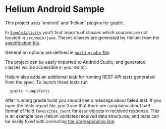 Helium Android Sample
=====================

This project uses 'android' and 'helium' plugins for gradle.

In [`SampleActivity`](https://github.com/stanfy/helium/blob/master/samples/android/src/main/java/com/stanfy/helium/sample/android/SampleActivity.java#L8)
you'll find imports of classes which sources are not located in `src/main/java`.
Theses classes are generated by Helium from the
[specification file](https://github.com/stanfy/helium/blob/master/samples/android/src/api/twitter.api).

Generation options are defined in [`build.gradle` file](https://github.com/stanfy/helium/blob/master/samples/android/build.gradle#L46).

The project can be easily imported to Android Studio, and generated classes will be accessible in your editor.

Helium also adds an additional task for running REST API tests generated from the spec.
To launch these tests run
```
  gradle runApiTests
```

After running gradle build you should see a message about failed test.
If you open the tests report file, you'll see that there are complains about
bad format of field `favourites_count` for `User` objects in received response.
This is an example how Helium validates received data structures, and tests can be easily
fixed with correcting [the corresponding line](https://github.com/stanfy/helium/blob/master/samples/android/src/api/twitter.api#L22).
